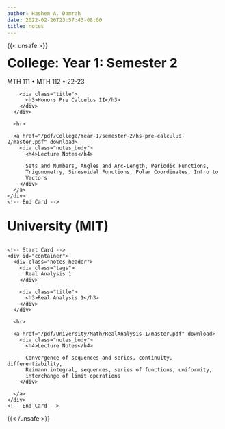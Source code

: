```yaml
---
author: Hashem A. Damrah
date: 2022-02-26T23:57:43-08:00
title: notes
---
```


{{< unsafe >}}

<link rel="stylesheet" href="/css/main.css" type="text/css">
<link rel="stylesheet" href="/css/card.css" type="text/css">

<body>
  <div style="font-size: 30px"><b>College: Year 1: Semester 2</b></div>

  <br>

  <main id="grid">
    <!-- Start Card -->
    <div id="container">
      <div class="notes_header">
        <div class="tags">
          MTH 111 • MTH 112 • 22-23 
        </div>

        <div class="title">
          <h3>Honors Pre Calculus II</h3>
        </div>
      </div>

      <hr>

      <a href="/pdf/College/Year-1/semester-2/hs-pre-calculus-2/master.pdf" download>
        <div class="notes_body">
          <h4>Lecture Notes</h4>

          Sets and Numbers, Angles and Arc-Length, Periodic Functions,
          Trigonometry, Sinusoidal Functions, Polar Coordinates, Intro to
          Vectors
        </div>
      </a>
    </div>
    <!-- End Card -->

  </main>

  <br>

  <div style="font-size: 30px"><b>University (MIT)</b></div>

  <br>

  <main id="grid">

    <!-- Start Card -->
    <div id="container">
      <div class="notes_header">
        <div class="tags">
          Real Analysis 1
        </div>

        <div class="title">
          <h3>Real Analysis 1</h3>
        </div>
      </div>

      <hr>

      <a href="/pdf/University/Math/RealAnalysis-1/master.pdf" download>
        <div class="notes_body">
          <h4>Lecture Notes</h4>

          Convergence of sequences and series, continuity, differentiability,
          Reimann integral, sequences, series of functions, uniformity,
          interchange of limit operations
        </div>

      </a>
    </div>
    <!-- End Card -->

  </main>
</body>
</html>
<!-- partial -->
{{< /unsafe >}}
